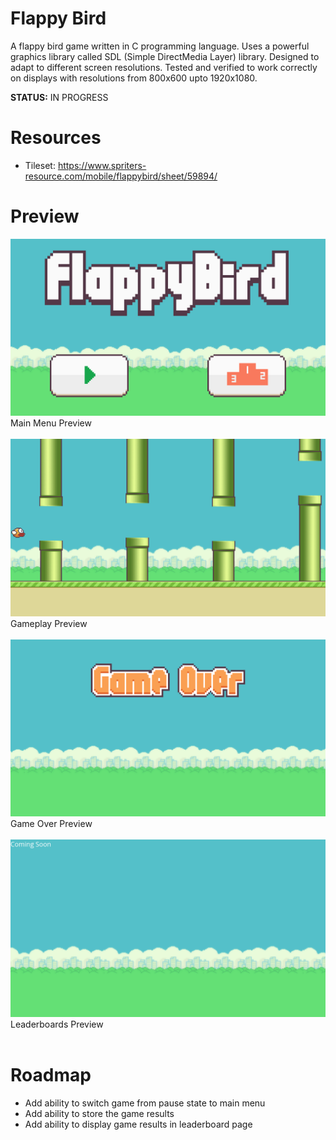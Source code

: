# **Flappy Bird**
A flappy bird game written in C programming language. Uses a powerful graphics library called SDL (Simple DirectMedia Layer) library. Designed to adapt to different screen resolutions. Tested and verified to work correctly on displays with resolutions from 800x600 upto 1920x1080.

**STATUS:** IN PROGRESS

# **Resources**
* Tileset: https://www.spriters-resource.com/mobile/flappybird/sheet/59894/

# **Preview**
<img src="./res/flappyBird-MainMenu.png"> Main Menu Preview</img>
<br><br>
<img src="./res/flappyBird-Gameplay.png"> Gameplay Preview</img>
<br><br>
<img src="./res/flappyBird-GameOver.png"> Game Over Preview</img>
<br><br>
<img src="./res/flappyBird-Leaderboards.png"> Leaderboards Preview</img>
<br><br>

# **Roadmap**
* Add ability to switch game from pause state to main menu
* Add ability to store the game results
* Add ability to display game results in leaderboard page